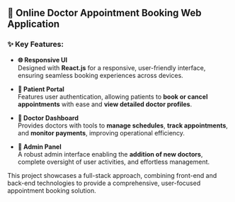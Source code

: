 ## 🏥 Online Doctor Appointment Booking Web Application

### ✨ Key Features:

- **🌐 Responsive UI**  
  Designed with **React.js** for a responsive, user-friendly interface, ensuring seamless booking experiences across devices.

- **🔐 Patient Portal**  
  Features user authentication, allowing patients to **book or cancel appointments** with ease and **view detailed doctor profiles**.

- **📅 Doctor Dashboard**  
  Provides doctors with tools to **manage schedules**, **track appointments**, and **monitor payments**, improving operational efficiency.

- **👤 Admin Panel**  
  A robust admin interface enabling the **addition of new doctors**, complete oversight of user activities, and effortless management.

This project showcases a full-stack approach, combining front-end and back-end technologies to provide a comprehensive, user-focused appointment booking solution.
